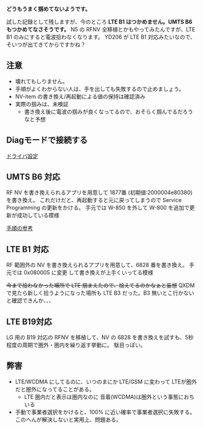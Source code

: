 **どうもうまく掴めてないようです。**

試した記録として残しますが、今のところ **LTE B1 はつかめません。UMTS B6 もつかめてなさそうです。**
N5 の RFNV 全移植とかもやってみたんですが、LTE B1 のみにすると電波拾わなくなります。
YD206 が LTE B1 対応みたいなので、そいつが出てきてからですかね？

## 注意
 * 壊れてもしりません。
 * 手順がよくわからない人は、手を出しても失敗するので止めましょう。
 * NV-item の書き換え/再起動による値の保持は確認済み
 * 実際の掴みは、未検証
   * 書き換え後に電波の掴みが良くなってるので、おそらく掴んでるだろうなと予想

## Diagモードで接続する
[ドライバ設定](Android-YotaPhone2-バンド変更-Diagモード接続)

## UMTS B6 対応
RF NV を書き換えられるアプリを用意して 1877番 (初期値:2000004e80380) を書き換え。
これだけだと、再起動すると元に戻ってしまうので Service Programming の更新をかける。
手元では W-850 を外して W-800 を追加で更新が成功している模様

[手順の参考](http://androidlover.net/tablet/nexus7-2/nexus7-2013-foma-plusarea.html)

## LTE B1 対応
RF 範囲外の NV を書き換えられるアプリを用意して、6828 番を書き換え。
手元では 0x080005 に変更 して書き換えが上手くいってる模様

~~今まで拾わなかった場所で LTE 掴まえたので、拾えてるのかなぁと妄想~~
QXDM で見たら新しく拾うようになった場所も LTE B3 だった。B3 無いとこ行かないと確認できんか、、、

## LTE B19対応
LG 用の B19 対応の RFNV を移植して、NV の 6828 を書き換えを試すも、5秒程度の周期で圏外・圏内を繰り返す挙動に。
駄目っぽい。

## 弊害
 * LTE/WCDMA にしてるのに、いつのまにか LTE/GSM に変わって LTEが圏外だと圏外になってることがある。
   * LTE 圏内だと表示は圏内なのに 音着(WCDMA)は圏外という事態におちいる
 * 手動で事業者選択をかけると、100% に近い確率で事業者選択に失敗する。
このへんが解決しないと実用上、問題ある。
